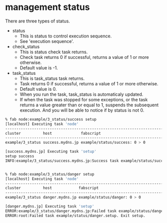 # management status

There are three types of status.

* status
    * This is status to control execution sequence.
    * See 'execution sequence'.
* check_status
    * This is status check task returns.
    * Check task returns 0 if successful, returns a value of 1 or more otherwise.
    * Default value is -1.
* task_status
    * This is task_status task returns.
    * Task returns 0 if successful, returns a value of 1 or more otherwise.
    * Default value is 0.
    * When you run the task, task_status is automaticaly updated.
    * If when the task was stopped for some exceptions, or the task returns a value greater than or equal to 1, suspends the subsequent execution. And you will be able to notice if by status is not 0.

``` bash
% fab node:example/3_status/success setup
[localhost] Executing task 'node'
------------------------------------------------------------------------
cluster          host             fabscript
------------------------------------------------------------------------
example/3_status success.mydns.jp example/status/success: 0 > 0

[success.mydns.jp] Executing task 'setup'
setup success
INFO:example/3_status/success.mydns.jp:Success task example/status/success.setup [0]. success


% fab node:example/3_status/danger setup
[localhost] Executing task 'node'
-----------------------------------------------------------------------
cluster          host            fabscript
-----------------------------------------------------------------------
example/3_status danger.mydns.jp example/status/danger: 0 > 0

[danger.mydns.jp] Executing task 'setup'
ERROR:example/3_status/danger.mydns.jp:Failed task example/status/danger.setup [11]. failed
ERROR:root:Failed task example/status/danger.setup. Exit setup.
```
